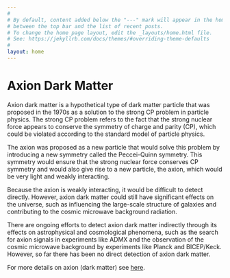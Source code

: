 ```yaml
---
#
# By default, content added below the "---" mark will appear in the home page
# between the top bar and the list of recent posts.
# To change the home page layout, edit the _layouts/home.html file.
# See: https://jekyllrb.com/docs/themes/#overriding-theme-defaults
#
layout: home
---
```




# Axion Dark Matter

Axion dark matter is a hypothetical type of dark matter particle that was proposed in the 1970s as a solution to the strong CP problem in particle physics. The strong CP problem refers to the fact that the strong nuclear force appears to conserve the symmetry of charge and parity (CP), which could be violated according to the standard model of particle physics.

The axion was proposed as a new particle that would solve this problem by introducing a new symmetry called the Peccei-Quinn symmetry. This symmetry would ensure that the strong nuclear force conserves CP symmetry and would also give rise to a new particle, the axion, which would be very light and weakly interacting.

Because the axion is weakly interacting, it would be difficult to detect directly. However, axion dark matter could still have significant effects on the universe, such as influencing the large-scale structure of galaxies and contributing to the cosmic microwave background radiation.

There are ongoing efforts to detect axion dark matter indirectly through its effects on astrophysical and cosmological phenomena, such as the search for axion signals in experiments like ADMX and the observation of the cosmic microwave background by experiments like Planck and BICEP/Keck. However, so far there has been no direct detection of axion dark matter.

For more details on axion (dark matter) see [here](axions.md).
